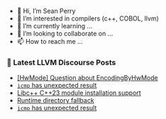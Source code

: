 - 👋 Hi, I’m Sean Perry
- 👀 I’m interested in compilers (c++, COBOL, llvm)
- 🌱 I’m currently learning ...
- 💞️ I’m looking to collaborate on ...
- 📫 How to reach me ...

<!---
s66perry/s66perry is a ✨ special ✨ repository because its `README.md` (this file) appears on your GitHub profile.
You can click the Preview link to take a look at your changes.
--->
### 📕 Latest LLVM Discourse Posts

<!-- DISCOURSE-LLVM:START -->
- [[HwMode] Question about EncodingByHwMode](https://discourse.llvm.org/t/hwmode-question-about-encodingbyhwmode/76811#post_6)
- [`icmp` has unexpected result](https://discourse.llvm.org/t/icmp-has-unexpected-result/77059#post_2)
- [Libc++ C++23 module installation support](https://discourse.llvm.org/t/libc-c-23-module-installation-support/77061#post_1)
- [Runtime directory fallback](https://discourse.llvm.org/t/runtime-directory-fallback/76860#post_14)
- [`icmp` has unexpected result](https://discourse.llvm.org/t/icmp-has-unexpected-result/77059#post_1)
<!-- DISCOURSE-LLVM:END -->
